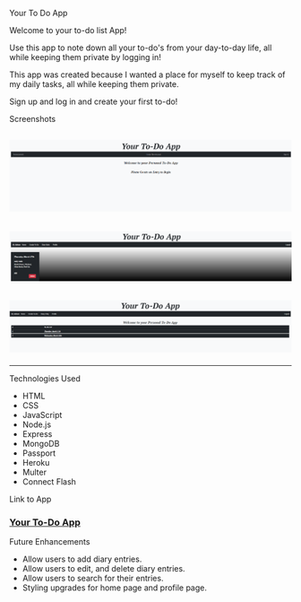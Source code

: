 Your To Do App

Welcome to your to-do list App!

Use this app to note down all your to-do's from your day-to-day life, all while keeping them private by logging in!

This app was created because I wanted a place for myself to keep track of my daily tasks, all while keeping them private.

Sign up and log in and create your first to-do!

Screenshots

![Home Page](public/assets/home%20page.PNG)
---
![To-Do's View](public/assets/todo's.PNG)
---
![To-Do Display](public/assets/todoview.PNG)
---
---

Technologies Used 

- HTML
- CSS
- JavaScript
- Node.js
- Express
- MongoDB
- Passport
- Heroku
- Multer
- Connect Flash

Link to App

### [Your To-Do App](https://todolistappsei48.herokuapp.com/)

Future Enhancements

- Allow users to add diary entries.
- Allow users to edit, and delete diary entries.
- Allow users to search for their entries.
- Styling upgrades for home page and profile page.